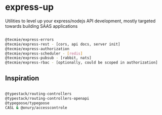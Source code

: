 # express-up
Utilities to level up your express/nodejs API development, mostly targeted towards building SAAS applications


```sh

@tecmie/express-errors
@tecmie/express-rest - [cors, api docs, server init]
@tecmie/express-authorization
@tecmie/express-scheduler - [redis]
@tecmie/express-pubsub - [rabbit, nats]
@tecmie/express-rbac - [optionally, could be scoped in authorization]

```

## Inspiration

```sh

@typestack/routing-controllers
@typestack/routing-controllers-openapi
@typegoose/typegoose
CASL & @onury/accesscontrole

```

